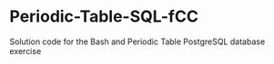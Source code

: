# Periodic-Table-SQL-fCC

Solution code for the Bash and Periodic Table PostgreSQL database exercise
